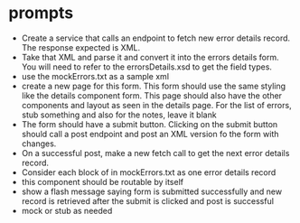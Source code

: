 # prompts
- Create a service that calls an endpoint to fetch new error details record. The response expected is XML. 
- Take that XML and parse it and convert it into the errors details form. You will need to refer to the errorsDetails.xsd to get the field types.
- use the mockErrors.txt as a sample xml
- create a new page for this form. This form should use the same styling like the details component form. This page should also have the other components and layout as seen in the details page. For the list of errors, stub something and also for the notes, leave it blank
- The form should have a submit button. Clicking on the submit button should call a post endpoint and post an XML version fo the form with changes.
- On a successful post, make a new fetch call to get the next error details record. 
- Consider each block of <form4868> in mockErrors.txt as one error details record
- this component should be routable by itself
- show a flash message saying form is submitted successfully and new record is retrieved after the submit is clicked and post is successful
- mock or stub as needed


